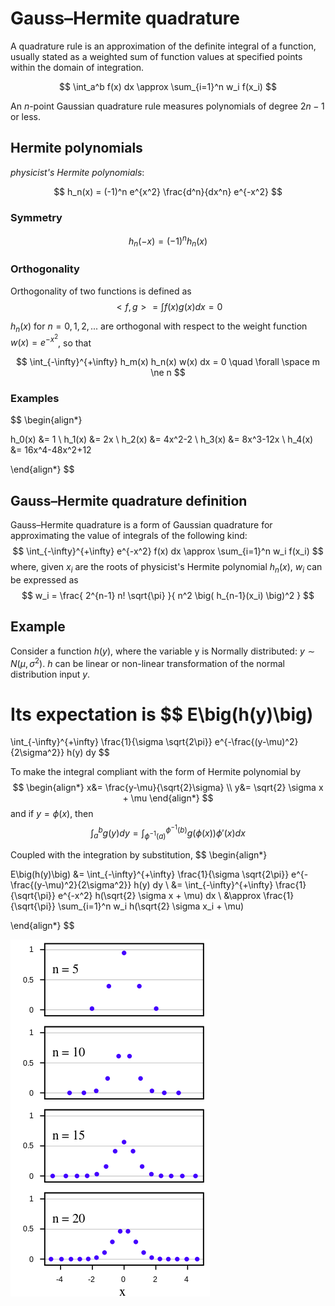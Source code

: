 # Gauss–Hermite quadrature

A quadrature rule is an approximation of the definite integral of a function, usually stated as a weighted sum of function values at specified points within the domain of integration. 

$$
\int_a^b f(x) dx
\approx
\sum_{i=1}^n w_i f(x_i)
$$

An $n$-point Gaussian quadrature rule measures polynomials of degree $2n-1$ or less.

## Hermite polynomials

*physicist's Hermite polynomials*:

$$
h_n(x) =
(-1)^n e^{x^2}
\frac{d^n}{dx^n} e^{-x^2}
$$

### Symmetry

$$
h_n(-x) = (-1)^n h_n(x)
$$

### Orthogonality

Orthogonality of two functions is defined as
$$
<f,g>=
\int f(x) g(x) dx = 0
$$

$h_n(x)$ for $n=0,1,2,...$ are orthogonal with respect to the weight function $w(x)=e^{-x^2}$, so that

$$
\int_{-\infty}^{+\infty} 
h_m(x) h_n(x) w(x) dx 
= 0
\quad
\forall \space m \ne n
$$

### Examples

$$
\begin{align*}

h_0(x) &= 1
\\
h_1(x) &= 2x
\\
h_2(x) &= 4x^2-2
\\
h_3(x) &= 8x^3-12x
\\
h_4(x) &= 16x^4-48x^2+12

\end{align*}
$$

##  Gauss–Hermite quadrature definition

Gauss–Hermite quadrature is a form of Gaussian quadrature for approximating the value of integrals of the following kind:
$$
\int_{-\infty}^{+\infty} 
e^{-x^2} f(x) dx
\approx
\sum_{i=1}^n 
w_i f(x_i)
$$
where, given $x_i$ are the roots of physicist's Hermite polynomial $h_{n}(x)$, $w_i$ can be expressed as
$$
w_i =
\frac{
    2^{n-1} n! \sqrt{\pi}
}{
    n^2 \big(
        h_{n-1}(x_i)
        \big)^2
}
$$

## Example

Consider a function $h(y)$, where the variable y is Normally distributed: $y \sim N(\mu, \sigma^2)$. $h$ can be linear or non-linear transformation of the normal distribution input $y$.

Its expectation is
$$
E\big(h(y)\big)
=
\int_{-\infty}^{+\infty}
\frac{1}{\sigma \sqrt{2\pi}}
e^{-\frac{(y-\mu)^2}{2\sigma^2}}
h(y) dy
$$ 

To make the integral compliant with the form of Hermite polynomial by
$$
\begin{align*}
x&=
\frac{y-\mu}{\sqrt{2}\sigma}
\\
y&=
\sqrt{2} \sigma x + \mu
\end{align*}
$$
and if $y=\phi(x)$, then
$$
\int_a^b g(y) dy = 
\int_{\phi^{-1}(a)}^{\phi^{-1}(b)}
g(\phi(x))\phi'(x) dx
$$

Coupled with the integration by substitution,
$$
\begin{align*}

E\big(h(y)\big)
&=
\int_{-\infty}^{+\infty}
\frac{1}{\sigma \sqrt{2\pi}}
e^{-\frac{(y-\mu)^2}{2\sigma^2}}
h(y) dy
\\ &=
\int_{-\infty}^{+\infty}
\frac{1}{\sqrt{\pi}}
e^{-x^2}
h(\sqrt{2} \sigma x + \mu)
dx
\\ &\approx
\frac{1}{\sqrt{\pi}}
\sum_{i=1}^n w_i h(\sqrt{2} \sigma x_i + \mu)

\end{align*}
$$


![gauss_hermite_quad_examples](imgs/gauss_hermite_quad_examples.png "gauss_hermite_quad_examples")
